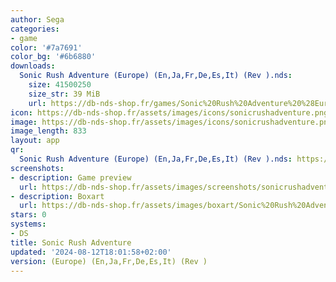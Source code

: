 ```yaml
---
author: Sega
categories:
- game
color: '#7a7691'
color_bg: '#6b6880'
downloads:
  Sonic Rush Adventure (Europe) (En,Ja,Fr,De,Es,It) (Rev ).nds:
    size: 41500250
    size_str: 39 MiB
    url: https://db-nds-shop.fr/games/Sonic%20Rush%20Adventure%20%28Europe%29%20%28En%2CJa%2CFr%2CDe%2CEs%2CIt%29%20%28Rev%20%29.zip
icon: https://db-nds-shop.fr/assets/images/icons/sonicrushadventure.png
image: https://db-nds-shop.fr/assets/images/icons/sonicrushadventure.png
image_length: 833
layout: app
qr:
  Sonic Rush Adventure (Europe) (En,Ja,Fr,De,Es,It) (Rev ).nds: https://db-nds-shop.fr/qr/sonic-rush-adventure-europe-enjafrdeesit-rev--nds.png
screenshots:
- description: Game preview
  url: https://db-nds-shop.fr/assets/images/screenshots/sonicrushadventure/sonicrushadventure.png
- description: Boxart
  url: https://db-nds-shop.fr/assets/images/boxart/Sonic%20Rush%20Adventure%20(Europe)%20(En%2CJa%2CFr%2CDe%2CEs%2CIt)%20(Rev%20).nds.png
stars: 0
systems:
- DS
title: Sonic Rush Adventure
updated: '2024-08-12T18:01:58+02:00'
version: (Europe) (En,Ja,Fr,De,Es,It) (Rev )
---
```

